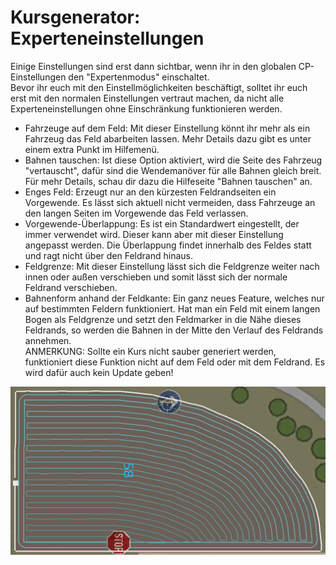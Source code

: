 # Kursgenerator: Experteneinstellungen
  
Einige Einstellungen sind erst dann sichtbar, wenn ihr in den globalen CP-Einstellungen den "Expertenmodus" einschaltet.  
Bevor ihr euch mit den Einstellmöglichkeiten beschäftigt, solltet ihr euch erst mit den normalen Einstellungen vertraut machen, da nicht alle Experteneinstellungen ohne Einschränkung funktionieren werden.  
  
- Fahrzeuge auf dem Feld: Mit dieser Einstellung könnt ihr mehr als ein Fahrzeug das Feld abarbeiten lassen. Mehr Details dazu gibt es unter einem extra Punkt im Hilfemenü.  
- Bahnen tauschen: Ist diese Option aktiviert, wird die Seite des Fahrzeug "vertauscht", dafür sind die Wendemanöver für alle Bahnen gleich breit. Für mehr Details, schau dir dazu die Hilfeseite "Bahnen tauschen" an.  
- Enges Feld: Erzeugt nur an den kürzesten Feldrandseiten ein Vorgewende. Es lässt sich aktuell nicht vermeiden, dass Fahrzeuge an den langen Seiten im Vorgewende das Feld verlassen.  
- Vorgewende-Überlappung: Es ist ein Standardwert eingestellt, der immer verwendet wird. Dieser kann aber mit dieser Einstellung angepasst werden. Die Überlappung findet innerhalb des Feldes statt und ragt nicht über den Feldrand hinaus.  
- Feldgrenze: Mit dieser Einstellung lässt sich die Feldgrenze weiter nach innen oder außen verschieben und somit lässt sich der normale Feldrand verschieben.  
- Bahnenform anhand der Feldkante: Ein ganz neues Feature, welches nur auf bestimmten Feldern funktioniert. Hat man ein Feld mit einem langen Bogen als Feldgrenze und setzt den Feldmarker in die Nähe dieses Feldrands, so werden die Bahnen in der Mitte den Verlauf des Feldrands annehmen.  
ANMERKUNG: Sollte ein Kurs nicht sauber generiert werden, funktioniert diese Funktion nicht auf dem Feld oder mit dem Feldrand. Es wird dafür auch kein Update geben!  

![Image](../assets/images/baseedge_0_0_1020_545.png)